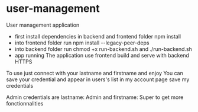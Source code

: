 # user-management
User management application

* first install dependencies in backend and frontend folder npm install
* into frontend folder run npm install --legacy-peer-deps
* into backend folder run chmod +x run-backend.sh and ./run-backend.sh
* app running
The application use frontend build and serve with backend HTTPS

To use just connect with your lastname and firstname and enjoy
You can save your credential and appear in users's list in my account page save my credentials

Admin credentials are lastname: Admin and firstname: Super to get more fonctionnalities
